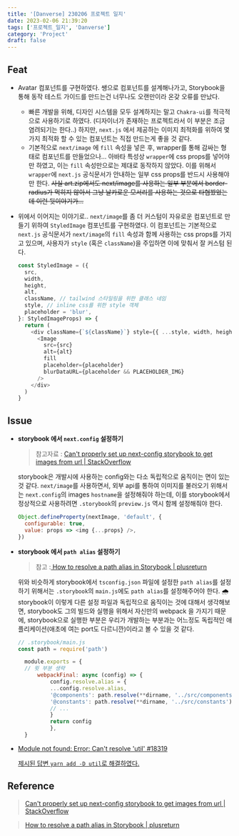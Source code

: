 ```yaml
---
title: '[Danverse] 230206 프로젝트 일지'
date: 2023-02-06 21:39:20
tags: ['프로젝트_일지', 'Danverse']
category: 'Project'
draft: false
---
```


## Feat

- Avatar 컴포넌트를 구현하였다. 쌩으로 컴포넌트를 설계해나가고, Storybook을 통해 동작 테스트 가이드를 만드는건 너무나도 오랜만이라 온갖 오류를 만났다.

  - 빠른 개발을 위해, 디자인 시스템을 모두 설계하지는 말고 `Chakra-ui`를 적극적으로 사용하기로 하였다. (디자이너가 존재하는 프로젝트라서 이 부분은 조금 염려되기는 한다..) 하지만, `next.js` 에서 제공하는 이미지 최적화를 위하여 몇 가지 최적화 할 수 있는 컴포넌트는 직접 만드는게 좋을 것 같다.
  - 기본적으로 `next/image` 에 `fill` 속성을 넣은 후, wrapper를 통해 감싸는 형태로 컴포넌트를 만들었으나... 아바타 특성상 `wrapper`에 css props를 넣어야만 하였고, 이는 `fill` 속성만으로는 제대로 동작하지 않았다. 이를 위해서 `wrapper`에 `next.js` 공식문서가 안내하는 일부 css props를 반드시 사용해야만 한다. ~~사실 art.zip에서도 next/image를 사용하는 일부 부분에서 border-radius가 먹히지 않아서 그냥 날카로운 모서리를 사용하는 것으로 타협봤었는데 이런 뒷이야기가...~~

- 위에서 이어지는 이야기로.. `next/image`를 좀 더 커스텀이 자유로운 컴포넌트로 만들기 위하여 `StyledImage` 컴포넌트를 구현하였다. 이 컴포넌트는 기본적으로 `next.js` 공식문서가 `next/image`의 `fill` 속성과 함께 사용하는 css props를 가지고 있으며, 사용자가 `style` (혹은 `className`)을 주입하면 이에 맞춰서 잘 커스텀 된다.

  ```typescript
  const StyledImage = ({
    src,
    width,
    height,
    alt,
    className, // tailwind 스타일링을 위한 클래스 네임
    style, // inline css를 위한 style 객체
    placeholder = 'blur',
  }: StyledImageProps) => {
    return (
      <div className={`${className}`} style={{ ...style, width, height }}>
        <Image
          src={src}
          alt={alt}
          fill
          placeholder={placeholder}
          blurDataURL={placeholder && PLACEHOLDER_IMG}
        />
      </div>
    )
  }
  ```

## Issue

- **storybook 에서 `next.config` 설정하기**

  > 참고자료 : [Can't properly set up next-config storybook to get images from url | StackOverflow](https://stackoverflow.com/questions/67409774/cant-properly-set-up-next-config-storybook-to-get-images-from-url)

  storybook은 개발시에 사용하는 config와는 다소 독립적으로 움직이는 면이 있는 것 같다.
  `next/image`를 사용하면서, 외부 api를 통하여 이미지를 불러오기 위해서는 `next.config`의 images `hostname`을 설정해줘야 하는데, 이를 storybook에서 정상적으로 사용하려면 `.storybook`의 `preview.js` 역시 함께 설정해줘야 한다.

  ```javascript
  Object.defineProperty(nextImage, 'default', {
    configurable: true,
    value: props => <img {...props} />,
  })
  ```

- **storybook 에서 `path alias` 설정하기**

  > 참고 :[ How to resolve a path alias in Storybook | plusreturn](https://plusreturn.com/blog/how-to-resolve-a-path-alias-in-storybook/)

  위와 비슷하게 storybook에서 `tsconfig.json` 파일에 설정한 `path alias`를 설정하기 위해서는 `.storybook`의 `main.js`에도 `path alias`를 설정해주어야 한다. 🌧️ storybook이 이렇게 다른 설정 파일과 독립적으로 움직이는 것에 대해서 생각해보면, storybook도 그의 빌드와 실행을 위해서 자신만의 webpack 을 가지기 때문에, storybook으로 실행한 부분은 우리가 개발하는 부분과는 어느정도 독립적인 애플리케이션(애초에 여는 port도 다르니깐)이라고 볼 수 있을 것 같다.

  ```javascript
  // .storybook/main.js
  const path = require('path')

    module.exports = {
    // 윗 부분 생략
        webpackFinal: async (config) => {
            config.resolve.alias = {
            ...config.resolve.alias,
            '@components': path.resolve(**dirname, '../src/components'),
            '@constants': path.resolve(**dirname, '../src/constants'),
            // ...
            }
            return config
            },
    }
  ```

- [Module not found: Error: Can't resolve 'util' #18319](https://github.com/storybookjs/storybook/issues/18319)

  [제시된 답변 `yarn add -D util`로 해결하였다.](https://github.com/storybookjs/storybook/issues/18319#issuecomment-1173697483)

## Reference

> [Can't properly set up next-config storybook to get images from url | StackOverflow](https://stackoverflow.com/questions/67409774/cant-properly-set-up-next-config-storybook-to-get-images-from-url)

> [ How to resolve a path alias in Storybook | plusreturn](https://plusreturn.com/blog/how-to-resolve-a-path-alias-in-storybook/)
